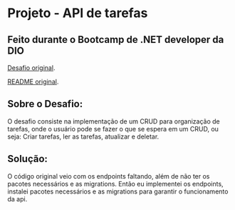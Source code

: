 # Projeto - API de tarefas
## Feito durante o Bootcamp de .NET developer da DIO

[Desafio original](https://github.com/digitalinnovationone/trilha-net-api-desafio).

[README original](desafio.md).

## Sobre o Desafio:

O desafio consiste na implementação de um CRUD para organização de tarefas, onde o usuário pode se fazer o que se espera em um CRUD, ou seja: Criar tarefas, ler as tarefas, atualizar e deletar.

## Solução:

O código original veio com os endpoints faltando, além de não ter os pacotes necessários e as migrations. Então eu implementei os endpoints, instalei pacotes necessários e as migrations para garantir o funcionamento da api.